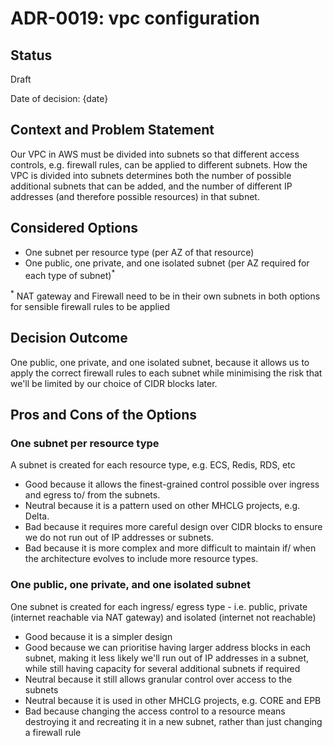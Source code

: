 # ADR-0019: vpc configuration

## Status

Draft

Date of decision: {date}

## Context and Problem Statement

Our VPC in AWS must be divided into subnets so that different access controls, e.g. firewall rules, can be applied to
different subnets. How
the VPC is divided into subnets determines both the number of possible additional subnets that can be added, and the
number of different IP addresses (and therefore possible resources) in that subnet.

## Considered Options

* One subnet per resource type (per AZ of that resource)
* One public, one private, and one isolated subnet (per AZ required for each type of subnet)<sup>\*

<sup>*</sup> NAT gateway and Firewall need to be in their own subnets in both options for sensible firewall rules to be
applied

## Decision Outcome

One public, one private, and one isolated subnet, because it allows us to apply the correct firewall rules to each
subnet while minimising the risk that we'll be limited by our choice of CIDR blocks later.

## Pros and Cons of the Options

### One subnet per resource type

A subnet is created for each resource type, e.g. ECS, Redis, RDS, etc

* Good because it allows the finest-grained control possible over ingress and egress to/ from the subnets.
* Neutral because it is a pattern used on other MHCLG projects, e.g. Delta.
* Bad because it requires more careful design over CIDR blocks to ensure we do not run out of IP addresses or subnets.
* Bad because it is more complex and more difficult to maintain if/ when the architecture evolves to include more
  resource types.

### One public, one private, and one isolated subnet

One subnet is created for each ingress/ egress type - i.e. public, private (internet reachable via NAT gateway) and
isolated (internet not reachable)

* Good because it is a simpler design
* Good because we can prioritise having larger address blocks in each subnet, making it less likely we'll run out of IP
  addresses in a subnet, while still having capacity for several additional subnets if required
* Neutral because it still allows granular control over access to the subnets
* Neutral because it is used in other MHCLG projects, e.g. CORE and EPB
* Bad because changing the access control to a resource means destroying it and recreating it in a new subnet, rather
  than just changing a firewall rule

